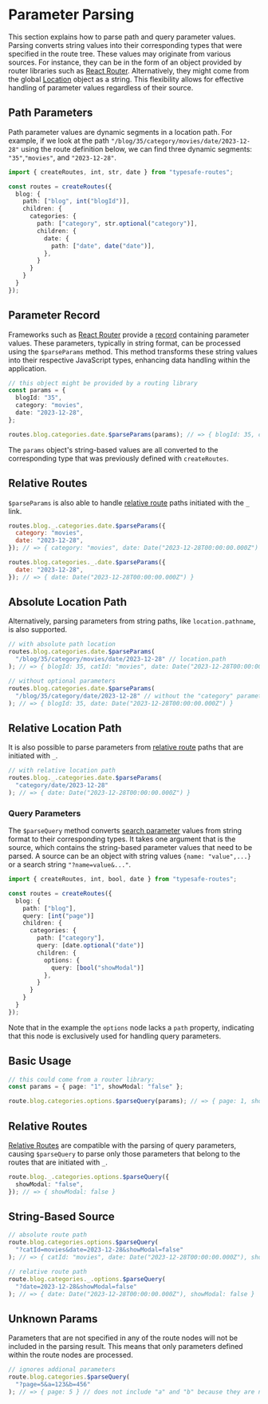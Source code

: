 # Parameter Parsing

This section explains how to parse path and query parameter values. Parsing converts string values into their corresponding types that were specified in the route tree. These values may originate from various sources. For instance, they can be in the form of an object provided by router libraries such as [React Router](https://reactrouter.com). Alternatively, they might come from the global [Location](https://developer.mozilla.org/en-US/docs/Web/API/Location) object as a string. This flexibility allows for effective handling of parameter values regardless of their source.

## Path Parameters

Path parameter values are dynamic segments in a location path. For example, if we look at the path `"/blog/35/category/movies/date/2023-12-28"` using the route definition below, we can find three dynamic segments: `"35"`,`"movies"`, and `"2023-12-28"`.

``` ts
import { createRoutes, int, str, date } from "typesafe-routes";

const routes = createRoutes({
  blog: {
    path: ["blog", int("blogId")],
    children: {
      categories: {
        path: ["category", str.optional("category")],
        children: {
          date: {
            path: ["date", date("date")],
          },
        }
      }
    }
  }
});
```
<!-- tabs:start -->

## **Parameter Record**

Frameworks such as [React Router](https://reactrouter.com) provide a [record](https://reactrouter.com/en/main/hooks/use-params#useparams) containing parameter values. These parameters, typically in string format, can be processed using the `$parseParams` method. This method transforms these string values into their respective JavaScript types, enhancing data handling within the application.

``` ts
// this object might be provided by a routing library
const params = {
  blogId: "35",
  category: "movies",
  date: "2023-12-28",
};

routes.blog.categories.date.$parseParams(params); // => { blogId: 35, category: "movies", date: Date("2023-12-28T00:00:00.000Z") }
```

The `params` object's string-based values are all converted to the corresponding type that was previously defined with `createRoutes`.

## **Relative Routes**

`$parseParams` is also able to handle [relative route](basic-features/relative-routes.md) paths initiated with the `_` link.

```js
routes.blog._.categories.date.$parseParams({
  category: "movies",
  date: "2023-12-28",
}); // => { category: "movies", date: Date("2023-12-28T00:00:00.000Z") }

routes.blog.categories._.date.$parseParams({
  date: "2023-12-28",
}); // => { date: Date("2023-12-28T00:00:00.000Z") }
```

## **Absolute Location Path**

Alternatively, parsing parameters from string paths, like `location.pathname`, is also supported.

``` ts
// with absolute path location
routes.blog.categories.date.$parseParams(
  "/blog/35/category/movies/date/2023-12-28" // location.path
); // => { blogId: 35, catId: "movies", date: Date("2023-12-28T00:00:00.000Z") }

// without optional parameters
routes.blog.categories.date.$parseParams(
  "/blog/35/category/date/2023-12-28" // without the "category" parameter
); // => { blogId: 35, date: Date("2023-12-28T00:00:00.000Z") }
```

## **Relative Location Path**

It is also possible to parse parameters from [relative route](basic-features/relative-routes.md) paths that are initiated with `_`.

```js
// with relative location path
routes.blog._.categories.date.$parseParams(
  "category/date/2023-12-28"
); // => { date: Date("2023-12-28T00:00:00.000Z") }
```
<!-- tabs:end -->

### Query Parameters

The `$parseQuery` method converts [search parameter](https://developer.mozilla.org/en-US/docs/Web/API/URL/searchParams) values from string format to their corresponding types. It takes one argument that is the source, which contains the string-based parameter values that need to be parsed. A source can be an object with string values `{name: "value",...}` or a search string `"?name=value&..."`.

``` ts
import { createRoutes, int, bool, date } from "typesafe-routes";

const routes = createRoutes({
  blog: {
    path: ["blog"],
    query: [int("page")]
    children: {
      categories: {
        path: ["category"],
        query: [date.optional("date")]
        children: {
          options: {
            query: [bool("showModal")]
          },
        }
      }
    }
  }
});
```

Note that in the example the `options` node lacks a `path` property, indicating that this node is exclusively used for handling query parameters. 

<!-- tabs:start -->
## **Basic Usage**
``` ts
// this could come from a router library:
const params = { page: "1", showModal: "false" };

route.blog.categories.options.$parseQuery(params); // => { page: 1, showModal: false }
```

## **Relative Routes**

[Relative Routes](basic-features/relative-routes.md) are compatible with the parsing of query parameters, causing `$parseQuery` to parse only those parameters that belong to the routes that are initiated with `_`.

``` ts
route.blog._.categories.options.$parseQuery({
  showModal: "false",
}); // => { showModal: false }
```

## **String-Based Source**

``` ts
// absolute route path
route.blog.categories.options.$parseQuery(
  "?catId=movies&date=2023-12-28&showModal=false"
); // => { catId: "movies", date: Date("2023-12-28T00:00:00.000Z"), showModal: false }

// relative route path
route.blog.categories._.options.$parseQuery(
  "?date=2023-12-28&showModal=false"
); // => { date: Date("2023-12-28T00:00:00.000Z"), showModal: false }
```

## **Unknown Params**

Parameters that are not specified in any of the route nodes will not be included in the parsing result. This means that only parameters defined within the route nodes are processed.

``` ts
// ignores addional parameters 
route.blog.categories.$parseQuery(
  "?page=5&a=123&b=456"
); // => { page: 5 } // does not include "a" and "b" because they are not specified.
```
<!-- tabs:end -->
